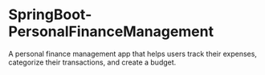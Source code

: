# SpringBoot-PersonalFinanceManagement
A personal finance management app that helps users track their expenses, categorize their transactions, and create a budget.
